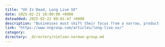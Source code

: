 ```yaml
---
title: "UX Is Dead, Long Live UX"
date: 2025-02-21 18:00:00 +0000
dateadded: 2025-02-22 00:01:47 +0000
description: "Businesses must shift their focus from a narrow, product-level view of UX to a holistic one that spans a customer's lifelong experience."
link: "https://www.nngroup.com/articles/long-live-ux/"
category:
directory: _directory/nielsen-norman-group.md
---
```

